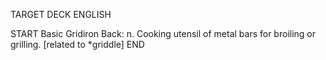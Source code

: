 TARGET DECK
ENGLISH

START
Basic
Gridiron
Back: n. Cooking utensil of metal bars for broiling or grilling. [related to *griddle]
END
